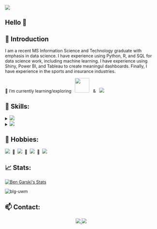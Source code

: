 <img src="https://github.com/blg-uwm/blg-uwm/blob/master/name.jpg">

## Hello 👋

## 📍 Introduction
I am a recent MS Information Science and Technology graduate with emphasis in data science. I have experience using Python, R, and SQL for data science work, including machine learning. I have experience using Shiny, Power BI, and Tableau to create meaningul dashboards. Finally, I have experience in the sports and insurance industries.


🌱 I’m currently learning/exploring &nbsp; [<img src="https://github.com/blg-uwm/blg-uwm/blob/master/julia-language.svg" width = "48">](https://julialang.org/) &nbsp; & &nbsp; [<img src="https://img.shields.io/badge/Docker-%232496ED.svg?&style=for-the-badge&logo=docker&logoColor=white">](https://www.docker.com/)


## 🚀 Skills:

<details>
<summary><img src="https://img.shields.io/badge/Python-%233776AB.svg?&style=for-the-badge&logo=Python&logoColor=white"></summary>

+ [<img src="https://img.shields.io/badge/pandas-%23150458.svg?&style=for-the-badge&logo=pandas&logoColor=white">](https://pandas.pydata.org/) 
+ [<img src="https://github.com/blg-uwm/blg-uwm/blob/master/scikit-learn.svg" width = "48">](https://scikit-learn.org/stable/) 
+ [<img src="https://github.com/blg-uwm/blg-uwm/blob/master/numpy.svg" width = "48">](https://numpy.org/) 
+ [<img src="https://img.shields.io/badge/jupyter-%23F37626.svg?&style=for-the-badge&logo=jupyter&logoColor=white">](https://jupyter.org/) 

</details>

<details>
<summary><img src="https://img.shields.io/badge/r-%23276DC3.svg?&style=for-the-badge&logo=r&logoColor=white" /></summary>
  
+ [<img src="https://github.com/blg-uwm/blg-uwm/blob/master/shiny.svg" width = "48">](https://shiny.rstudio.com/) &nbsp; [Chicago Crime App](https://bengarski.shinyapps.io/ChicagoCrime/), &nbsp; [Workout Creator App](https://bengarski.shinyapps.io/WorkoutCreator/)
+ [<img src="https://github.com/blg-uwm/blg-uwm/blob/master/tidyverse.svg" width = "48">](https://www.tidyverse.org/) 
+ [<img src="https://github.com/blg-uwm/blg-uwm/blob/master/RStudio.svg" width = "48">](https://rstudio.com/)
+ [<img src="https://github.com/blg-uwm/blg-uwm/blob/master/plotly.svg" width = "48">](https://plotly.com/) 
</details>



## 🎈 Hobbies:
[<img src="https://img.shields.io/badge/Xbox-%23107C10.svg?&style=for-the-badge&logo=xbox&logoColor=white">](https://www.xbox.com/en-US/) &nbsp;💎&nbsp; [<img src="https://img.shields.io/badge/Netflix-%23E50914.svg?&style=for-the-badge&logo=Netflix&logoColor=white">](https://www.netflix.com/) &nbsp;💎&nbsp; [<img src="https://img.shields.io/badge/DataCamp-%2333AACC.svg?&style=for-the-badge&logo=Datacamp&logoColor=white">](https://www.datacamp.com/) &nbsp;💎&nbsp; [<img src="https://img.shields.io/badge/Raspberry%20Pi-%23C51A4A.svg?&style=for-the-badge&logo=raspberry-pi&logoColor=whiteg">](https://www.raspberrypi.org/)


## 📈 Stats:
[![Ben Garski's Stats](https://github-readme-stats.vercel.app/api?username=blg-uwm&theme=chartreuse-dark&show_icons=true&count_private=true&hide=prs,issues,contribs)](https://github.com/anuraghazra/github-readme-stats)

<p align="left"> <img src="https://komarev.com/ghpvc/?username=blg-uwm" alt="blg-uwm" /> </p>

## 📫 Contact:

<p align='center'>
  <a href="https://www.linkedin.com/in/ben-garski/">
  <img src="https://img.shields.io/badge/linkedin-%230077B5.svg?&style=for-the-badge&logo=linkedin&logoColor=white" />
  </a>
  <a href="mailto:ben.garski@outlook.com">
  <img src="https://img.shields.io/badge/Microsoft%20Outlook-0078D4?logo=microsoft-outlook&logoColor=white&style=for-the-badge" />
  </a>
</p>


